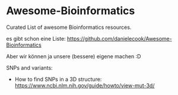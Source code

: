 # Awesome-Bioinformatics
Curated List of awesome Bioinformatics resources.

es gibt schon eine Liste:
https://github.com/danielecook/Awesome-Bioinformatics

Aber wir können ja unsere (bessere) eigene machen :D

SNPs and variants:
* How to find SNPs in a 3D structure: https://www.ncbi.nlm.nih.gov/guide/howto/view-mut-3d/
